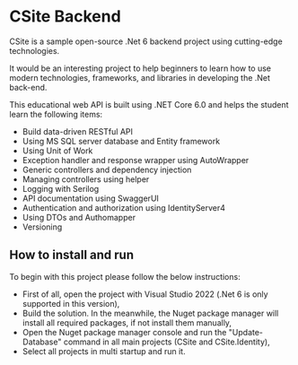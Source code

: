 # CSite Backend

CSite is a sample open-source .Net 6 backend project using cutting-edge technologies.

It would be an interesting project to help beginners to learn how to use modern technologies, frameworks, and libraries in developing the .Net back-end.

This educational web API is built using .NET Core 6.0 and helps the student learn the following items:
- Build data-driven RESTful API
- Using MS SQL server database and Entity framework
- Using Unit of Work
- Exception handler and response wrapper using AutoWrapper
- Generic controllers and dependency injection 
- Managing controllers using helper
- Logging with Serilog
- API documentation using SwaggerUI
- Authentication and authorization using IdentityServer4
- Using DTOs and Authomapper
- Versioning

## How to install and run

To begin with this project please follow the below instructions:

- First of all, open the project with Visual Studio 2022 (.Net 6 is only supported in this version),
- Build the solution. In the meanwhile, the Nuget package manager will install all required packages, if not install them manually,
- Open the Nuget package manager console and run the "Update-Database" command in all main projects (CSite and CSite.Identity),
- Select all projects in multi startup and run it.
